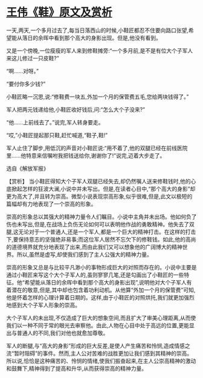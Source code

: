 # [王伟《鞋》原文及赏析](https://www.vrrw.net/wx/15119.html)

一天,两天,一个多月过去了,每当日落西山的时候,小鞋匠都忍不住要向路口张望,希望能从落日的余晖中看到那个高大的身影出现。但是,他没有看到。

又是一个傍晚,一位瘦瘦的军人来到修鞋摊旁:“一个多月前,是不是有位大个子军人来这儿修过一只皮鞋?”

“啊……对呀。”

“要付你多少钱?”

小鞋匠略一沉思,说:“修鞋费一块五,外加一个月的保管费五毛,您给两块钱得了。”

军人把两元钱递给他,小鞋匠收好钱后,问:“怎么大个子没来?”

“他……上前线去了。”说完,军人转身要走。

“哎,”小鞋匠提起那只鞋,赶忙喊道,“鞋子,鞋!”

军人止住了脚步,用低沉的声音对小鞋匠说:“用不着了,他的双腿已经在前线医院里……他特意来信嘱咐我把钱送给你,谢谢你了!”说完,迈着大步走了。

选自《解放军报》



【赏析】 当小鞋匠得知大个子军人双腿已经失去,却仍然嘱人送来修鞋钱时,他的心底掀起怎样的狂波大澜,小说中并未写出。但是,在读者心目中,“那个高大的身影”却更为高大了,并且转为崇高。微型小说表现崇高形象,似乎很难,但是,此文以极短的篇幅却有力地表现了一个崇高的形象。

崇高的形象总以其强大的精神力量令人们瞩目。小说中主角并未出场。他如何负了伤也未写出,但是,在战场上负伤无论如何可以表明他作战的勇敢精神。他失去了双腿,这无论对于一个普通人,还是一个军人,都是一个巨大的精神打击。在这样的打击下,要保持意志的坚强绝非易事;而这位军人居然不忘欠下的修鞋钱。如此,他的高尚的道德境界就充分地表现了出来,而由此我们又可以想象他的广阔博大的精神世界。所以,虽然是虚写,却使我们感到了主人公强大的精神力量。

崇高的形象又总是与比较平凡渺小的事物形成巨大的对照而存在的。小说中主要是通过小鞋匠来写这个大个子军人的,虽则寥寥几笔,还是勾画出了小鞋匠的一些特征。他“希望能从落日的余晖中看到那个高大的身影出现”,说明他对大个子军人有着潜在的敬意,但是,其中却也包含着功利动机。从他算“外加一个月的保管费”可知,他是怀着怎样的心理计算着日期的。这样,由于小鞋匠的对照烘托,我们就更加强烈地感到大个子军人形象的崇高。

大个子军人的未出现,不仅造成了巨大的想象空间,而且扩大了审美心理距离,从而使我们以一种不同于常的眼光去审察他。由此,人物在心目中处于高远的位置,更能显出与普通人的不同,我们对他也就愈加尊敬。

军人的断腿,与“高大的身影”形成的巨大反差,是使人产生痛苦和怜悯,造成情感之流“暂时阻碍”的事件。然而,主人公对苦难的战胜更加让我们感到其精神的崇高。所以说,恰恰是这种痛苦的、怜悯的情绪,使我们振奋起来,在主人公崇高精神的激动和鼓舞下,精神得到了提高和升华,从而获得崇高的精神力量。

